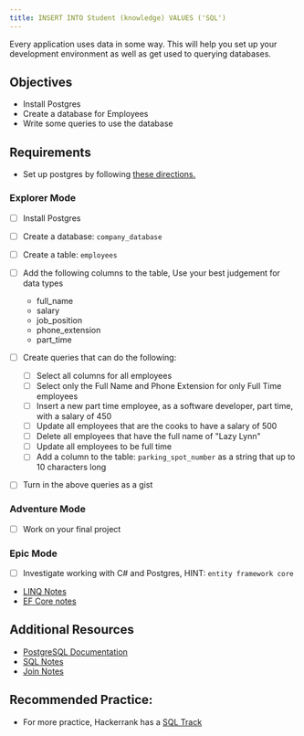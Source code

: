 ```yaml
---
title: INSERT INTO Student (knowledge) VALUES ('SQL')
---
```


Every application uses data in some way. This will help you set up your development environment as well as get used to querying databases.

## Objectives

- Install Postgres
- Create a database for Employees
- Write some queries to use the database

## Requirements

- Set up postgres by following [these directions.](https://suncoast.io/handbook/tools/postgresql/)

### Explorer Mode

- [ ] Install Postgres
- [ ] Create a database: `company_database`
- [ ] Create a table: `employees`
- [ ] Add the following columns to the table, Use your best judgement for data types

  - full_name
  - salary
  - job_position
  - phone_extension
  - part_time

- [ ] Create queries that can do the following:

  - [ ] Select all columns for all employees
  - [ ] Select only the Full Name and Phone Extension for only Full Time employees
  - [ ] Insert a new part time employee, as a software developer, part time, with a salary of 450
  - [ ] Update all employees that are the cooks to have a salary of 500
  - [ ] Delete all employees that have the full name of "Lazy Lynn"
  - [ ] Update all employees to be full time
  - [ ] Add a column to the table: `parking_spot_number` as a string that up to 10 characters long

- [ ] Turn in the above queries as a gist

### Adventure Mode

- [ ] Work on your final project

### Epic Mode

- [ ] Investigate working with C# and Postgres, HINT: `entity framework core`
- [LINQ Notes](https://suncoast.io/handbook/curriculum/back-end/full-stack-i/lecture/dotnet/03-Linq/)
- [EF Core notes](https://suncoast.io/handbook/curriculum/back-end/full-stack-i/lecture/dotnet/04-entity-framework/)

## Additional Resources

- [PostgreSQL Documentation](https://www.postgresql.org/docs/)
- [SQL Notes](https://suncoast.io/handbook/curriculum/back-end/full-stack-i/lecture/sql/intro-to-sql/)
- [Join Notes](https://suncoast.io/handbook/curriculum/back-end/full-stack-i/lecture/sql/intro-to-joins/)

## Recommended Practice:

- For more practice, Hackerrank has a [SQL Track](https://www.hackerrank.com/domains/sql)

